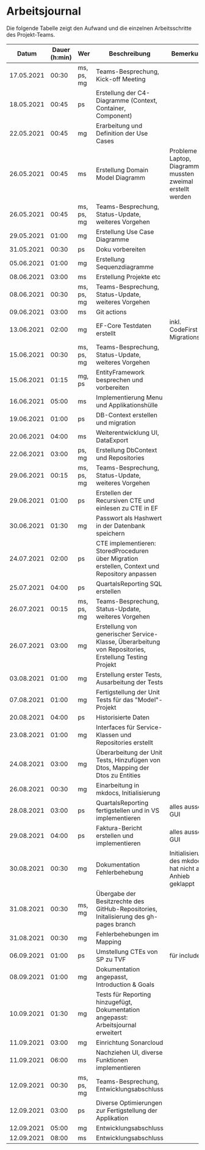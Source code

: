 # Arbeitsjournal
Die folgende Tabelle zeigt den Aufwand und die einzelnen Arbeitsschritte des Projekt-Teams.

| Datum | Dauer (h:min) | Wer | Beschreibung | Bemerkung |
| - | - | - | - | - |
| 17.05.2021 | 00:30 | ms, ps, mg | Teams-Besprechung, Kick-off Meeting | |
| 18.05.2021 | 00:45 | ps | Erstellung der C4-Diagramme (Context, Container, Component) | |
| 22.05.2021 | 00:45 | mg | Erarbeitung und Definition der Use Cases | |
| 26.05.2021 | 00:45 | ms | Erstellung Domain Model Diagramm | Probleme mit Laptop, Diagramme mussten zweimal erstellt werden | |
| 26.05.2021 | 00:45 | ms, ps, mg | Teams-Besprechung, Status-Update, weiteres Vorgehen | |
| 29.05.2021 | 01:00 | mg | Erstellung Use Case Diagramme | |
| 31.05.2021 | 00:30 | ps | Doku vorbereiten | |
| 05.06.2021 | 01:00 | mg | Erstellung Sequenzdiagramme | |
| 08.06.2021 | 03:00 | ms | Erstellung Projekte etc | |
| 08.06.2021 | 00:30 | ms, ps, mg | Teams-Besprechung, Status-Update, weiteres Vorgehen | |
| 09.06.2021 | 03:00 | ms | Git actions | |
| 13.06.2021 | 02:00 | mg | EF-Core Testdaten erstellt | inkl. CodeFirst Migrations |
| 15.06.2021 | 00:30 | ms, ps, mg | Teams-Besprechung, Status-Update, weiteres Vorgehen | |
| 15.06.2021 | 01:15 | mg, ps | EntityFramework besprechen und vorbereiten | |
| 16.06.2021 | 05:00 | ms | Implementierung Menu und Applikationshülle | |
| 19.06.2021 | 01:00 | ps | DB-Context erstellen und migration | | 
| 20.06.2021 | 04:00 | ms | Weiterentwicklung UI, DataExport | |
| 22.06.2021 | 03:00 | ps, mg | Erstellung DbContext und Repositories | | 
| 29.06.2021 | 00:15 | ms, ps, mg | Teams-Besprechung, Status-Update, weiteres Vorgehen | |
| 29.06.2021 | 01:00 | ps | Erstellen der Recursiven CTE und einlesen zu CTE in EF | |
| 30.06.2021 | 01:30 | mg | Passwort als Hashwert in der Datenbank speichern | |
| 24.07.2021 | 02:00 | ps | CTE implementieren: StoredProceduren über Migration erstellen, Context und Repository anpassen | |
| 25.07.2021 | 04:00 | ps | QuartalsReporting SQL erstellen | |
| 26.07.2021 | 00:15 | ms, ps, mg | Teams-Besprechung, Status-Update, weiteres Vorgehen | |
| 26.07.2021 | 03:00 | mg | Erstellung von generischer Service-Klasse, Überarbeitung von Repositories, Erstellung Testing Projekt | |
| 03.08.2021 | 01:00 | mg | Erstellung erster Tests, Ausarbeitung der Tests | |
| 07.08.2021 | 01:00 | mg | Fertigstellung der Unit Tests für das "Model"-Projekt | |
| 20.08.2021 | 04:00 | ps | Historisierte Daten | |
| 23.08.2021 | 01:00 | mg | Interfaces für Service-Klassen und Repositories erstellt | |
| 24.08.2021 | 03:00 | mg | Überarbeitung der Unit Tests, Hinzufügen von Dtos, Mapping der Dtos zu Entities | |
| 26.08.2021 | 00:30 | mg | Einarbeitung in mkdocs, Initialisierung | |
| 28.08.2021 | 03:00 | ps | QuartalsReporting fertigstellen und in VS implementieren | alles ausser GUI |
| 29.08.2021 | 04:00 | ps | Faktura-Bericht erstellen und implementieren | alles ausser GUI |
| 30.08.2021 | 00:30 | mg | Dokumentation Fehlerbehebung | Initialisierung des mkdocs hat nicht auf Anhieb geklappt |
| 31.08.2021 | 00:30 | ms, mg | Übergabe der Besitzrechte des GitHub-Repositories, Initalisierung des gh-pages branch | |
| 31.08.2021 | 00:30 | mg | Fehlerbehebungen im Mapping | | 
| 06.09.2021 | 01:00 | ps | Umstellung CTEs von SP zu TVF | für include |
| 08.09.2021 | 01:00 | mg | Dokumentation angepasst, Introduction & Goals | |
| 10.09.2021 | 01:30 | mg | Tests für Reporting hinzugefügt, Dokumentation angepasst: Arbeitsjournal erweitert | |
| 11.09.2021 | 03:00 | mg | Einrichtung Sonarcloud | |
| 11.09.2021 | 06:00 | ms | Nachziehen UI, diverse Funktionen implementieren | |
| 12.09.2021 | 00:30 | ms, ps, mg | Teams-Besprechung, Entwicklungsabschluss | |
| 12.09.2021 | 03:00 | ps | Diverse Optimierungen zur Fertigstellung der Applikation | |
| 12.09.2021 | 05:00 | mg | Entwicklungsabschluss | |
| 12.09.2021 | 08:00 | ms | Entwicklungsabschluss | |